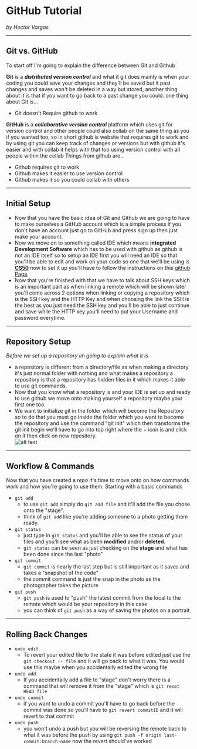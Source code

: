 # GitHub Tutorial

_by Hector Vargas_

---
## Git vs. GitHub
To start off I'm going to explain the difference between Git and Github  

**Git** is a _**distributed version control**_ and what it git does mainly is when your coding you could save your changes and they'll be saved but it past changes and saves won't be deleted in a way but stored, another thing about it is that if you want to go back to a past change you could.
one thing about Git is...
- Git doesn't Require github to work

**GitHub** is a _**collaborative version control**_ platform which uses git for version control and other people could also collab on the same thing as you if you wanted too, so in short github is website that requires git to work and by using git you can keep track of changes or versions but with github it's easier and with collab it helps with that too using version control with all people within the collab
Things from github are...
- Github requires git to work
- Github makes it easier to use version control
- Github makes it so you could collab with others

---
## Initial Setup
- Now that you have the basic idea of Git and Github we are going to have to make ourselves a GitHub account which is a simple process if you don't have an account just go to GitHub and press sign up then just make your account.  
- Now we move on to something called IDE which means **integrated Development Software** which has to be used with github as github is not an IDE itself so to setup an IDE first you will need an IDE so that you'll be able to edit and work on your code so one that we'll be using is **[CS50](https://ide.cs50.io/)** now to set it up you'll have to follow the instructions on this [github Page](https://github.com/hstatsep/ide50).  
- Now that you're finished with that we have to talk about SSH keys which is an important part as when linking a remote which will be shown later you'll come across 2 options when linking or copying a repository which is the SSH key and the HTTP Key and when choosing the link the SSH is the best as you just need the SSH key and you'll be able to just continue and save while the HTTP key you'll need to put your Username and password everytime.


---
## Repository Setup
*Before we set up a repository im going to explain what it is*
- a repository is different from a directory/file as when making a directory it's just normal folder with nothing and what makes a repository a repository is that a repository has hidden files in it which makes it able to use git commands.
- Now that you know what a repository is and your IDE is set up and ready to use github we move onto making yourself a repository maybe your first one too.
- We want to initialize git in the folder which will become the Repository so to do that you must go inside the folder which you want to become the repository and use the command "git init" which then transforms the git init
begin we'll have to go into top right where the + icon is and click on it then click on new repository.  
![alt text](https://i.gyazo.com/b7e979aa7aafcfdf7b44cdee30490e87.png)  


---
## Workflow & Commands  

Now that you have created a _repo_ it's time to move onto on how commands work and how you're going to use them. Starting with a basic commands

- `git add`
    - to use `git add` simply do `git add file` and it'll add the file you chose onto the "stage".
    - think of `git add` like you're adding someone to a photo getting them ready.
- `git status`
    - just type in `git status` and you'll be able to see the status of your files and you'll see what as been **modified** and/or **deleted**.
    - `git status` can be seen as just checking on the **stage** and what has been done since the last "photo"
- `git commit`
    - `git commit` is nearly the last step but is still important as it saves and takes a "snapshot of the code"
    - the commit command is just the snap in the photo as the photographer takes the picture
- `git push`
    - `git push` is used to "push" the latest commit from the local to the remote which would be your repository in this case
    - you can think of `git push` as a way of saving the photos on a portrait


---
## Rolling Back Changes

- `undo edit`
    - To revert your edited file to the state it was before edited just use the `git checkout -- file` and it will go back to what it was. You would use this maybe when you accidentally edited the wrong file
- `undo add`
    - If you accidentally add a file to "stage" don't worry there is a command that will remove it from the "stage" which is `git reset HEAD file`
- `undo commit`
    - if you want to undo a commit you'll have to go back before the commit was done so you'll have to `git revert commitID` and it will revert to that commit
- `undo push`
    - you won't undo a push but you will be reversing the remote back to what it was before the push by using `git push -f origin last-commit:branch-name` now the revert should've worked

